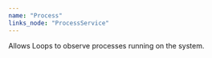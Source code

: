 ```yaml
---
name: "Process"
links_node: "ProcessService"
---
```

Allows Loops to observe processes running on the system.
